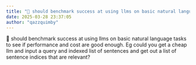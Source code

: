 ```yaml
---
title: "💭 should benchmark success at using llms on basic natural language tasks to see if..."
date: 2025-03-28 23:37:05
author: "qazzquimby"
---
```


💭 should benchmark success at using llms on basic natural language tasks to see if performance and cost are good enough. Eg could you get a cheap llm and input a query and indexed list of sentences and get out a list of sentence indices that are relevant?